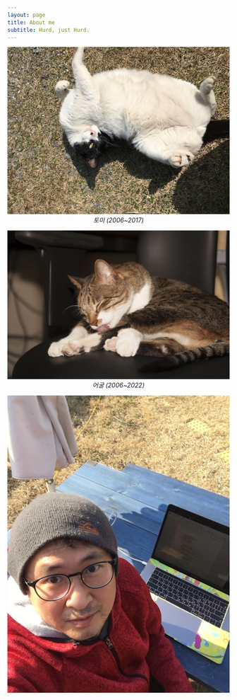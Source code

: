 ```yaml
---
layout: page
title: About me
subtitle: Hurd, just Hurd.
---
```


<p style="text-align: center">
  <img src="/assets/img/tommy.jpg" alt="토미"><br>
  <em>토미 (2006~2017)</em>
</p>
<p style="text-align: center">
  <img src="/assets/img/ugool.jpg" alt="어굴"><br>
  <em>어굴 (2006~2022)</em>
</p>
<p style="text-align: center">
  <img src="/assets/img/hurd-portrait.jpg" alt="Just Hurd">
</p>
